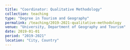 ```yaml
---
title: "Coordinator: Qualitative Methodology"
collection: teaching
type: "Degree in Tourism and Geography"
permalink: /teaching/2019-2021-qualitative-methodology
venue: "University, Department of Geography and Tourism"
date: 2019-01-01
period: "2019-2021"
location: "City, Country"
---
```

